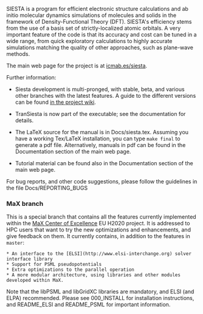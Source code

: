 SIESTA is a program for efficient electronic structure calculations
and ab initio molecular dynamics simulations of molecules and
solids in the framework of Density-Functional Theory (DFT).
SIESTA's efficiency stems from the use of a basis set of
strictly-localized atomic orbitals. A very important feature of the
code is that its accuracy and cost can be tuned in a wide range, from
quick exploratory calculations to highly accurate simulations matching
the quality of other approaches, such as plane-wave methods.

The main web page for the project is at [icmab.es/siesta](https://icmab.es/siesta).

Further information:

* Siesta development is multi-pronged, with stable, beta, and various
other branches with the latest features. A guide to the different
versions can be found
[in the project wiki](https://gitlab.com/siesta-project/siesta/-/wikis/Guide-to-Siesta-versions).

* TranSiesta is now part of the executable; see the documentation for details.

* The LaTeX source for the manual is in Docs/siesta.tex. Assuming you have
a working Tex/LaTeX installation, you can type `make final` to generate a pdf file.
Alternatively, manuals in pdf can be found in the Documentation section of the main web page.

* Tutorial material can be found also in the Documentation section of the main web page.

For bug reports, and other code suggestions, please follow the guidelines
in the file Docs/REPORTING_BUGS

### MaX branch

This is a special branch that contains all the features currently
implemented within the [MaX Center of
Excellence](http://www.max-centre.eu) EU H2020 project. It is
addressed to HPC users that want to try the new optimizations and
enhancements, and give feedback on them. It currently contains, in
addition to the features in `master`:

    * An interface to the [ELSI](http://www.elsi-interchange.org) solver interface library 
    * Support for PSML pseudopotentials
    * Extra optimizations to the parallel operation
    * A more modular architecture, using libraries and other modules developed within MaX.

Note that the libPSML and libGridXC libraries are mandatory, and ELSI
(and ELPA) recommended. Please see 000_INSTALL for installation
instructions, and README_ELSI and README_PSML for important information.



